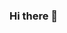 ### Hi there 👋

<!--
**ichen17/ichen17** is a ✨ _special_ ✨ repository because its `README.md` (this file) appears on your GitHub profile.

Here are some ideas to get you started:

- 🔭 I’m currently working on quantum many body dynamics simulated by quantum computer.
- 🌱 I’m currently learning quantum machine learning and quantum many body.
- 👯 I’m looking to collaborate on quantum many body simulation, quantum machine learning.
- 💬 Ask me about quantum computer
- 📫 How to reach me: https://www.linkedin.com/in/i-chi-chen-319187182/
-->
